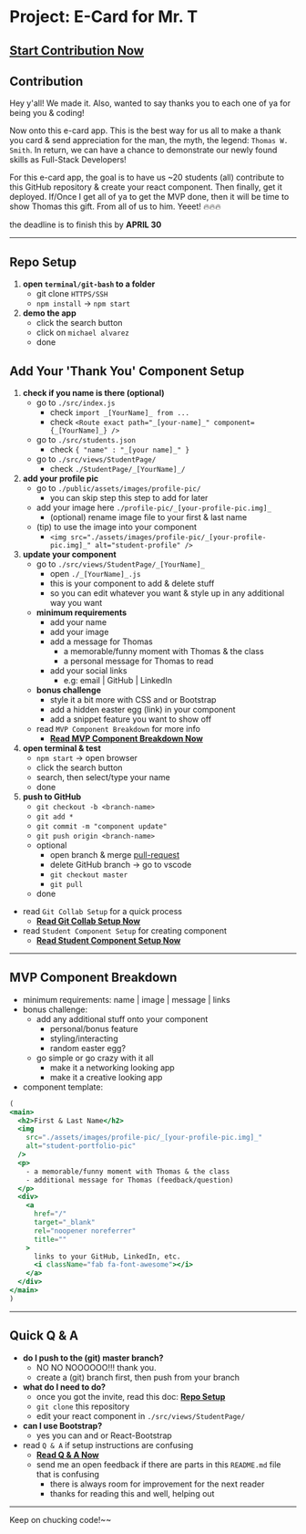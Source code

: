 # Project: E-Card for Mr. T

## **[Start Contribution Now](#repo-setup)**

## Contribution
Hey y'all! We made it. Also, wanted to say thanks you to each one of ya for being you & coding!

Now onto this e-card app. This is the best way for us all to make a thank you card & send appreciation for the man, the myth, the legend: `Thomas W. Smith`. In return, we can have a chance to demonstrate our newly found skills as Full-Stack Developers!

For this e-card app, the goal is to have us ~20 students (all) contribute to this GitHub repository & create your react component. Then finally, get it deployed. If/Once I get all of ya to get the MVP done, then it will be time to show Thomas this gift. From all of us to him. Yeeet! 🔥🔥🔥

the deadline is to finish this by **APRIL 30**

---

## Repo Setup
1. **open `terminal/git-bash` to a folder**
    - git clone `HTTPS/SSH`
    - `npm install` → `npm start`
2. **demo the app**
    - click the search button
    - click on `michael alvarez`
    - done

## Add Your 'Thank You' Component Setup
1. **check if you name is there (optional)**
    - go to `./src/index.js`
        - check `import _[YourName]_ from ...`
        - check `<Route exact path="_[your-name]_" component={_[YourName]_} />`
    - go to `./src/students.json`
        - check `{ "name" : "_[your name]_" }`
    - go to `./src/views/StudentPage/`
        - check `./StudentPage/_[YourName]_/`
2. **add your profile pic**
    - go to `./public/assets/images/profile-pic/`
        - you can skip step this step to add for later
    - add your image here `./profile-pic/_[your-profile-pic.img]_`
        - (optional) rename image file to your first & last name
    - (tip) to use the image into your component
        - `<img src="./assets/images/profile-pic/_[your-profile-pic.img]_" alt="student-profile" />`
3. **update your component**
    - go to `./src/views/StudentPage/_[YourName]_`
        - open `./_[YourName]_.js`
        - this is your component to add & delete stuff
        - so you can edit whatever you want & style up in any additional way you want
    - **minimum requirements**
        - add your name
        - add your image
        - add a message for Thomas
            - a memorable/funny moment with Thomas & the class
            - a personal message for Thomas to read
        - add your social links
            - e.g: email | GitHub | LinkedIn
    - **bonus challenge**
        - style it a bit more with CSS and or Bootstrap
        - add a hidden easter egg (link) in your component
        - add a snippet feature you want to show off
    - read `MVP Component Breakdown` for more info
        - **[Read MVP Component Breakdown Now](#mvp-component-breakdown)**
4. **open terminal & test**
    - `npm start` → open browser
    - click the search button
    - search, then select/type your name
    - done
5. **push to GitHub**
    - `git checkout -b <branch-name>`
    - `git add *`
    - `git commit -m "component update"`
    - `git push origin <branch-name>`
    - optional
        - open branch & merge [pull-request](https://github.com/awwmicky/mr-t--e-card-app/branches)
        - delete GitHub branch → go to vscode
        - `git checkout master`
        - `git pull`
    - done
- read `Git Collab Setup` for a quick process
    -   **[Read Git Collab Setup Now](./docs/git-collab-setup.md)**
- read `Student Component Setup` for creating component
    - **[Read Student Component Setup Now](./docs/create-student-component-setup.md)**

---

## MVP Component Breakdown
- minimum requirements: name | image | message | links
- bonus challenge:
    - add any additional stuff onto your component
        - personal/bonus feature
        - styling/interacting
        - random easter egg?
    - go simple or go crazy with it all
        - make it a networking looking app
        - make it a creative looking app
- component template:

```jsx
(
<main>
  <h2>First & Last Name</h2>
  <img
    src="./assets/images/profile-pic/_[your-profile-pic.img]_"
    alt="student-portfolio-pic"
  />
  <p>
    - a memorable/funny moment with Thomas & the class
    - additional message for Thomas (feedback/question)
  </p>
  <div>
    <a
      href="/"
      target="_blank"
      rel="noopener noreferrer"
      title=""
    >
      links to your GitHub, LinkedIn, etc.
      <i className="fab fa-font-awesome"></i>
    </a>
  </div>
</main>
)
```

---

## Quick Q & A
- **do I push to the (git) master branch?**
    - NO NO NOOOOOO!!! thank you.
    - create a (git) branch first, then push from your branch
- **what do I need to do?**
    - once you got the invite, read this doc: **[Repo Setup](#repo-setup)**
    - `git clone` this repository
    - edit your react component in `./src/views/StudentPage/`
- **can I use Bootstrap?**
    - yes you can and or React-Bootstrap
- read `Q & A` if setup instructions are confusing
    - **[Read Q & A Now](#repo-setup)**
    - send me an open feedback if there are parts in this `README.md` file that is confusing
        - there is always room for improvement for the next reader
        - thanks for reading this and well, helping out

---

Keep on chucking code!~~